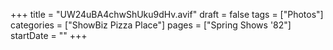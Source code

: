 +++
title = "UW24uBA4chwShUku9dHv.avif"
draft = false
tags = ["Photos"]
categories = ["ShowBiz Pizza Place"]
pages = ["Spring Shows '82"]
startDate = ""
+++
